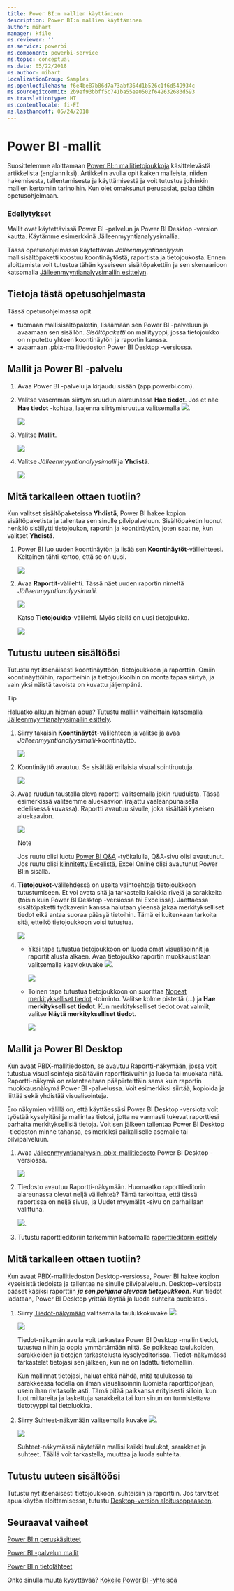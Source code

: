 ```yaml
---
title: Power BI:n mallien käyttäminen
description: Power BI:n mallien käyttäminen
author: mihart
manager: kfile
ms.reviewer: ''
ms.service: powerbi
ms.component: powerbi-service
ms.topic: conceptual
ms.date: 05/22/2018
ms.author: mihart
LocalizationGroup: Samples
ms.openlocfilehash: f6e4be87b86d7a73abf364d1b526c1f6d549934c
ms.sourcegitcommit: 2b9ef93bbff5c741ba55ea0502f642632683d593
ms.translationtype: HT
ms.contentlocale: fi-FI
ms.lasthandoff: 05/24/2018
---
```

# <a name="the-power-bi-samples"></a>Power BI -mallit

Suosittelemme aloittamaan [Power BI:n mallitietojoukkoja](sample-datasets.md) käsittelevästä artikkelista (englanniksi). Artikkelin avulla opit kaiken malleista, niiden hakemisesta, tallentamisesta ja käyttämisestä ja voit tutustua joihinkin mallien kertomiin tarinoihin. Kun olet omaksunut perusasiat, palaa tähän opetusohjelmaan.   

### <a name="prerequisites"></a>Edellytykset
Mallit ovat käytettävissä Power BI -palvelun ja Power BI Desktop -version kautta. Käytämme esimerkkinä Jälleenmyyntianalyysimallia.

Tässä opetusohjelmassa käytettävän *Jälleenmyyntianalyysin* mallisisältöpaketti koostuu koontinäytöstä, raportista ja tietojoukosta.
Ennen aloittamista voit tutustua tähän kyseiseen sisältöpakettiin ja sen skenaarioon katsomalla [Jälleenmyyntianalyysimallin esittelyn](sample-retail-analysis.md).

## <a name="about-this-tutorial"></a>Tietoja tästä opetusohjelmasta
Tässä opetusohjelmassa opit 
- tuomaan mallisisältöpaketin, lisäämään sen Power BI -palveluun ja avaamaan sen sisällön. *Sisältöpaketti* on mallityyppi, jossa tietojoukko on niputettu yhteen koontinäytön ja raportin kanssa. 
-  avaamaan .pbix-mallitiedoston Power BI Desktop -versiossa.


## <a name="samples-and-power-bi-service"></a>Mallit ja Power BI -palvelu

1. Avaa Power BI -palvelu ja kirjaudu sisään (app.powerbi.com).
2. Valitse vasemman siirtymisruudun alareunassa **Hae tiedot**. Jos et näe **Hae tiedot** -kohtaa, laajenna siirtymisruutua valitsemalla ![](media/sample-tutorial-connect-to-the-samples/expand-nav.png).
   
   ![](media/sample-tutorial-connect-to-the-samples/pbi_getdata.png)
5. Valitse **Mallit**.  
   
   ![](media/sample-tutorial-connect-to-the-samples/pbi_samplesdownload.png)
6. Valitse *Jälleenmyyntianalyysimalli* ja **Yhdistä**.   
   
   ![](media/sample-tutorial-connect-to-the-samples/pbi_retailanalysissampleconnect.png)

## <a name="what-exactly-was-imported"></a>Mitä tarkalleen ottaen tuotiin?
Kun valitset sisältöpaketeissa **Yhdistä**, Power BI hakee kopion sisältöpaketista ja tallentaa sen sinulle pilvipalveluun. Sisältöpaketin luonut henkilö sisällytti tietojoukon, raportin ja koontinäytön, joten saat ne, kun valitset **Yhdistä**. 

1. Power BI luo uuden koontinäytön ja lisää sen **Koontinäytöt**-välilehteesi. Keltainen tähti kertoo, että se on uusi.
   
   ![](media/sample-tutorial-connect-to-the-samples/power-bi-new-dashboard.png)
2. Avaa **Raportit**-välilehti.  Tässä näet uuden raportin nimeltä *Jälleenmyyntianalyysimalli*.
   
   ![](media/sample-tutorial-connect-to-the-samples/power-bi-new-report.png)
   
   Katso **Tietojoukko**-välilehti.  Myös siellä on uusi tietojoukko.
   
   ![](media/sample-tutorial-connect-to-the-samples/power-bi-new-dataset.png)

## <a name="explore-your-new-content"></a>Tutustu uuteen sisältöösi
Tutustu nyt itsenäisesti koontinäyttöön, tietojoukkoon ja raporttiin. Omiin koontinäyttöihin, raportteihin ja tietojoukkoihin on monta tapaa siirtyä, ja vain yksi näistä tavoista on kuvattu jäljempänä.  

> [!TIP]
> Haluatko alkuun hieman apua?  Tutustu malliin vaiheittain katsomalla [Jälleenmyyntianalyysimallin esittely](sample-retail-analysis.md).
> 
> 

1. Siirry takaisin **Koontinäytöt**-välilehteen ja valitse ja avaa *Jälleenmyyntianalyysimalli*-koontinäyttö.    
   
   ![](media/sample-tutorial-connect-to-the-samples/power-bi-dashboards.png)
2. Koontinäyttö avautuu.  Se sisältää erilaisia visualisointiruutuja.
   
   ![](media/sample-tutorial-connect-to-the-samples/power-bi-dashboards2new.png)
3. Avaa ruudun taustalla oleva raportti valitsemalla jokin ruuduista.  Tässä esimerkissä valitsemme aluekaavion (rajattu vaaleanpunaisella edellisessä kuvassa). Raportti avautuu sivulle, joka sisältää kyseisen aluekaavion.
   
    ![](media/sample-tutorial-connect-to-the-samples/power-bi-report.png)
   
   > [!NOTE]
   > Jos ruutu olisi luotu [Power BI Q&A](power-bi-q-and-a.md) -työkalulla, Q&A-sivu olisi avautunut. Jos ruutu olisi [kiinnitetty Excelistä](service-dashboard-pin-tile-from-excel.md), Excel Online olisi avautunut Power BI:n sisällä.
   > 
   > 
1. **Tietojoukot**-välilehdessä on useita vaihtoehtoja tietojoukkoon tutustumiseen.  Et voi avata sitä ja tarkastella kaikkia rivejä ja sarakkeita (toisin kuin Power BI Desktop -versiossa tai Excelissä).  Jaettaessa sisältöpaketti työkaverin kanssa halutaan yleensä jakaa merkitykselliset tiedot eikä antaa suoraa pääsyä tietoihin. Tämä ei kuitenkaan tarkoita sitä, etteikö tietojoukkoon voisi tutustua.  
   
   ![](media/sample-tutorial-connect-to-the-samples/power-bi-chart-icon2.png)
   
   * Yksi tapa tutustua tietojoukkoon on luoda omat visualisoinnit ja raportit alusta alkaen.  Avaa tietojoukko raportin muokkaustilaan valitsemalla kaaviokuvake ![](media/sample-tutorial-connect-to-the-samples/power-bi-chart-icon4.png).
     
       ![](media/sample-tutorial-connect-to-the-samples/power-bi-report-editing.png)
   * Toinen tapa tutustua tietojoukkoon on suorittaa [Nopeat merkitykselliset tiedot](service-insights.md) -toiminto. Valitse kolme pistettä (...) ja **Hae merkitykselliset tiedot**. Kun merkitykselliset tiedot ovat valmiit, valitse **Näytä merkitykselliset tiedot**.
     
       ![](media/sample-tutorial-connect-to-the-samples/power-bi-insights.png)

## <a name="samples-and-power-bi-desktop"></a>Mallit ja Power BI Desktop 
Kun avaat PBIX-mallitiedoston, se avautuu Raportti-näkymään, jossa voit tutustua visualisointeja sisältäviin raporttisivuihin ja luoda tai muokata niitä. Raportti-näkymä on rakenteeltaan pääpiirteittäin sama kuin raportin muokkausnäkymä Power BI -palvelussa. Voit esimerkiksi siirtää, kopioida ja liittää sekä yhdistää visualisointeja.

Ero näkymien välillä on, että käyttäessäsi Power BI Desktop -versiota voit työstää kyselyitäsi ja mallintaa tietosi, jotta ne varmasti tukevat raporttiesi parhaita merkityksellisiä tietoja. Voit sen jälkeen tallentaa Power BI Desktop -tiedoston minne tahansa, esimerkiksi paikalliselle asemalle tai pilvipalveluun.

1. Avaa [Jälleenmyyntianalyysin .pbix-mallitiedosto](http://download.microsoft.com/download/9/6/D/96DDC2FF-2568-491D-AAFA-AFDD6F763AE3/Retail-Analysis-Sample-PBIX.pbix) Power BI Desktop -versiossa. 

    ![](media/sample-tutorial-connect-to-the-samples/power-bi-samples-desktop.png)

1. Tiedosto avautuu Raportti-näkymään. Huomaatko raporttieditorin alareunassa olevat neljä välilehteä? Tämä tarkoittaa, että tässä raportissa on neljä sivua, ja Uudet myymälät -sivu on parhaillaan valittuna. 

    ![](media/sample-tutorial-connect-to-the-samples/power-bi-sample-tabs.png).

3. Tutustu raporttieditoriin tarkemmin katsomalla [raporttieditorin esittely](service-the-report-editor-take-a-tour.md)

## <a name="what-exactly-was-imported"></a>Mitä tarkalleen ottaen tuotiin?
Kun avaat PBIX-mallitiedoston Desktop-versiossa, Power BI hakee kopion kyseisistä tiedoista ja tallentaa ne sinulle pilvipalveluun. Desktop-versiosta pääset käsiksi raporttiin ***ja sen pohjana olevaan tietojoukkoon***. Kun tiedot ladataan, Power BI Desktop yrittää löytää ja luoda suhteita puolestasi.  

1. Siirry [Tiedot-näkymään](desktop-data-view.md) valitsemalla taulukkokuvake ![](media/sample-tutorial-connect-to-the-samples/power-bi-data-icon.png).
 
    ![](media/sample-tutorial-connect-to-the-samples/power-bi-desktop-sample-data.png)

    Tiedot-näkymän avulla voit tarkastaa Power BI Desktop -mallin tiedot, tutustua niihin ja oppia ymmärtämään niitä. Se poikkeaa taulukoiden, sarakkeiden ja tietojen tarkastelusta kyselyeditorissa. Tiedot-näkymässä tarkastelet tietojasi sen jälkeen, kun ne on ladattu tietomalliin.

    Kun mallinnat tietojasi, haluat ehkä nähdä, mitä taulukossa tai sarakkeessa todella on ilman visualisoinnin luomista raporttipohjaan, usein ihan rivitasolle asti. Tämä pitää paikkansa erityisesti silloin, kun luot mittareita ja laskettuja sarakkeita tai kun sinun on tunnistettava tietotyyppi tai tietoluokka.

1. Siirry [Suhteet-näkymään](desktop-relationship-view.md) valitsemalla kuvake ![](media/sample-tutorial-connect-to-the-samples/power-bi-desktop-relationship-icon.png).
 
    ![](media/sample-tutorial-connect-to-the-samples/power-bi-relationships.png)

    Suhteet-näkymässä näytetään mallisi kaikki taulukot, sarakkeet ja suhteet. Täällä voit tarkastella, muuttaa ja luoda suhteita.

## <a name="explore-your-new-content"></a>Tutustu uuteen sisältöösi
Tutustu nyt itsenäisesti tietojoukkoon, suhteisiin ja raporttiin. Jos tarvitset apua käytön aloittamisessa, tutustu [Desktop-version aloitusoppaaseen](desktop-getting-started.md).    


## <a name="next-steps"></a>Seuraavat vaiheet
[Power BI:n peruskäsitteet](service-basic-concepts.md)

[Power BI -palvelun mallit](sample-datasets.md)

[Power BI:n tietolähteet](service-get-data.md)

Onko sinulla muuta kysyttävää? [Kokeile Power BI -yhteisöä](http://community.powerbi.com/)


